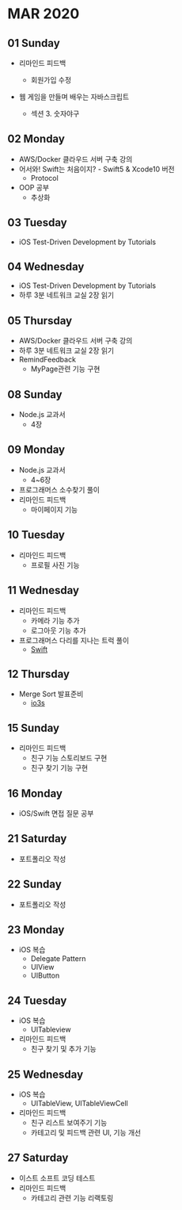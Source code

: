 # MAR 2020

## 01 Sunday
  - 리마인드 피드백
    - 회원가입 수정

  - 웹 게임을 만들며 배우는 자바스크립트
    - 섹션 3. 숫자야구

## 02 Monday
  - AWS/Docker 클라우드 서버 구축 강의
  - 어서와! Swift는 처음이지? - Swift5 & Xcode10 버전
    - Protocol
  - OOP 공부
    - 추상화

## 03 Tuesday
  - iOS Test-Driven Development by Tutorials

## 04 Wednesday
  - iOS Test-Driven Development by Tutorials
  - 하루 3분 네트워크 교실 2장 읽기

## 05 Thursday
  - AWS/Docker 클라우드 서버 구축 강의
  - 하루 3분 네트워크 교실 2장 읽기
  - RemindFeedback
    - MyPage관련 기능 구현

## 08 Sunday
  - Node.js 교과서
    - 4장

## 09 Monday
  - Node.js 교과서
    - 4~6장
  - 프로그래머스 소수찾기 풀이
  - 리마인드 피드백
    - 마이페이지 기능

## 10 Tuesday
  - 리마인드 피드백
    - 프로필 사진 기능

## 11 Wednesday
  - 리마인드 피드백
    - 카메라 기능 추가
    - 로그아웃 기능 추가
  - 프로그래머스 다리를 지나는 트럭 풀이
    - [Swift](https://github.com/newoo/daily-coding/blob/master/swift/truck-passing-bridge.swift)

## 12 Thursday
  - Merge Sort 발표준비
    - [io3s](https://github.com/iO3S)

## 15 Sunday
  - 리마인드 피드백
    - 친구 기능 스토리보드 구현
    - 친구 찾기 기능 구현

## 16 Monday
  - iOS/Swift 면접 질문 공부

## 21 Saturday
  - 포트폴리오 작성

## 22 Sunday
  - 포트폴리오 작성

## 23 Monday
  - iOS 복습
    - Delegate Pattern
    - UIView
    - UIButton

## 24 Tuesday
  - iOS 복습
    - UITableview
  - 리마인드 피드백
    - 친구 찾기 및 추가 기능

## 25 Wednesday
  - iOS 복습
    - UITableView, UITableViewCell
  - 리마인드 피드백
    - 친구 리스트 보여주기 기능
    - 카테고리 및 피드백 관련 UI, 기능 개선

## 27 Saturday
  - 이스트 소프트 코딩 테스트
  - 리마인드 피드백
    - 카테고리 관련 기능 리랙토링

